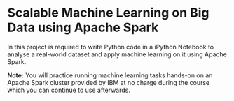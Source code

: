 # Scalable Machine Learning on Big Data using Apache Spark

In this project is required to write Python code in a iPython Notebook to analyse a real-world dataset and apply machine learning on it using Apache Spark.

**Note:**
You will practice running machine learning tasks hands-on on an Apache Spark cluster provided by IBM at no charge during the course which you can continue to use afterwards.
